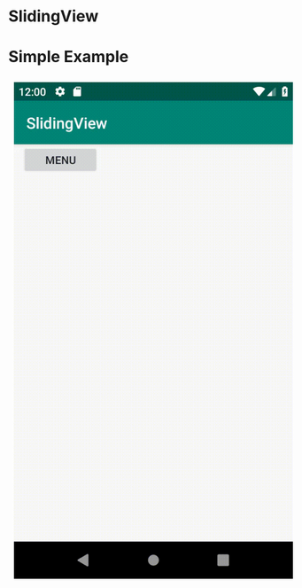 # SlidingView

# Simple Example

<img src="Screen record 1.gif" align="left" hspace="10" vspace="10">
